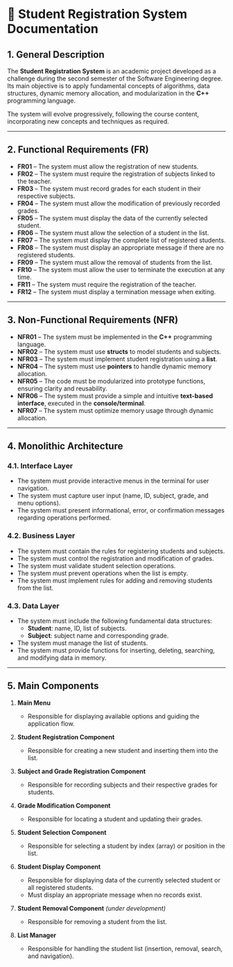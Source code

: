 # 📘 Student Registration System Documentation

## 1. General Description
The **Student Registration System** is an academic project developed as a challenge during the second semester of the Software Engineering degree.  
Its main objective is to apply fundamental concepts of algorithms, data structures, dynamic memory allocation, and modularization in the **C++** programming language.  

The system will evolve progressively, following the course content, incorporating new concepts and techniques as required.

---

## 2. Functional Requirements (FR)

- **FR01** – The system must allow the registration of new students.  
- **FR02** – The system must require the registration of subjects linked to the teacher.  
- **FR03** – The system must record grades for each student in their respective subjects.  
- **FR04** – The system must allow the modification of previously recorded grades.  
- **FR05** – The system must display the data of the currently selected student.  
- **FR06** – The system must allow the selection of a student in the list.  
- **FR07** – The system must display the complete list of registered students.  
- **FR08** – The system must display an appropriate message if there are no registered students.  
- **FR09** – The system must allow the removal of students from the list.  
- **FR10** – The system must allow the user to terminate the execution at any time.  
- **FR11** – The system must require the registration of the teacher.  
- **FR12** – The system must display a termination message when exiting.  

---

## 3. Non-Functional Requirements (NFR)

- **NFR01** – The system must be implemented in the **C++** programming language.  
- **NFR02** – The system must use **structs** to model students and subjects.  
- **NFR03** – The system must implement student registration using a **list**.  
- **NFR04** – The system must use **pointers** to handle dynamic memory allocation.  
- **NFR05** – The code must be modularized into prototype functions, ensuring clarity and reusability.  
- **NFR06** – The system must provide a simple and intuitive **text-based interface**, executed in the **console/terminal**.  
- **NFR07** – The system must optimize memory usage through dynamic allocation.  

---

## 4. Monolithic Architecture

### 4.1. Interface Layer
- The system must provide interactive menus in the terminal for user navigation.  
- The system must capture user input (name, ID, subject, grade, and menu options).  
- The system must present informational, error, or confirmation messages regarding operations performed.  

### 4.2. Business Layer
- The system must contain the rules for registering students and subjects.  
- The system must control the registration and modification of grades.  
- The system must validate student selection operations.  
- The system must prevent operations when the list is empty.  
- The system must implement rules for adding and removing students from the list.  

### 4.3. Data Layer
- The system must include the following fundamental data structures:  
  - **Student**: name, ID, list of subjects.  
  - **Subject**: subject name and corresponding grade.  
- The system must manage the list of students.  
- The system must provide functions for inserting, deleting, searching, and modifying data in memory.  

---

## 5. Main Components

1. **Main Menu**  
   - Responsible for displaying available options and guiding the application flow.  

2. **Student Registration Component**  
   - Responsible for creating a new student and inserting them into the list.  

3. **Subject and Grade Registration Component**  
   - Responsible for recording subjects and their respective grades for students.  

4. **Grade Modification Component**  
   - Responsible for locating a student and updating their grades.  

5. **Student Selection Component**  
   - Responsible for selecting a student by index (array) or position in the list.  

6. **Student Display Component**  
   - Responsible for displaying data of the currently selected student or all registered students.  
   - Must display an appropriate message when no records exist.  

7. **Student Removal Component** *(under development)*  
   - Responsible for removing a student from the list.  

8. **List Manager**  
   - Responsible for handling the student list (insertion, removal, search, and navigation).  
